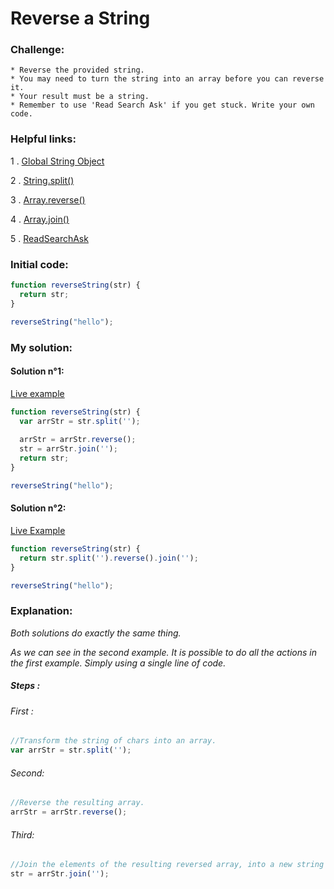 # Reverse a String

### Challenge:

	* Reverse the provided string.
	* You may need to turn the string into an array before you can reverse it.
	* Your result must be a string.
	* Remember to use 'Read Search Ask' if you get stuck. Write your own code.

### Helpful links:

  1 . [Global String Object](https://developer.mozilla.org/en-US/docs/Web/JavaScript/Reference/Global_Objects/String)
  
  2 . [String.split()](https://developer.mozilla.org/en-US/docs/Web/JavaScript/Reference/Global_Objects/String/split)
  
  3 . [Array.reverse()](https://developer.mozilla.org/en-US/docs/Web/JavaScript/Reference/Global_Objects/Array/reverse)
  
  4 . [Array.join()](https://developer.mozilla.org/en-US/docs/Web/JavaScript/Reference/Global_Objects/Array/join)
  
  5 . [ReadSearchAsk](https://github.com/FreeCodeCamp/freecodecamp/wiki/FreeCodeCamp-Get-Help)

### Initial code:

```javascript
function reverseString(str) {
  return str;
}

reverseString("hello");
```

### My solution:
#### Solution n°1:

[Live example](https://jsfiddle.net/fininhop/bzpz9bLg/1/)

```javascript
function reverseString(str) {
  var arrStr = str.split('');
  
  arrStr = arrStr.reverse();
  str = arrStr.join('');
  return str;
}

reverseString("hello");
```

#### Solution n°2:

[Live Example](https://jsfiddle.net/fininhop/uytyzh6u/)

```javascript
function reverseString(str) {
  return str.split('').reverse().join('');
}

reverseString("hello");
```

### Explanation:
_Both solutions do exactly the same thing._

_As we can see in the second example. It is possible to do all the actions in the first example. Simply using a single line of code._

##### Steps : 
###### First : 
```javascript
//Transform the string of chars into an array. 
var arrStr = str.split('');
```

###### Second:
```javascript
//Reverse the resulting array.
arrStr = arrStr.reverse();
```

###### Third:
```javascript
//Join the elements of the resulting reversed array, into a new string of chars.
str = arrStr.join('');
```

